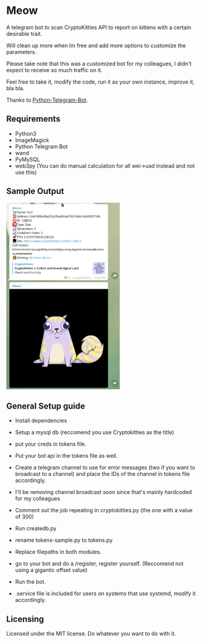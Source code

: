 # Meow

A telegram bot to scan CryptoKitties API to report on kittens with a certain desirable trait.

Will clean up more when Im free and add more options to customize the parameters.

Please take note that this was a customized bot for my colleagues, I didn't expect to receive so much traffic on it.

Feel free to take it, modify the code, run it as your own instance, improve it, bla bla.

Thanks to [Python-Telegram-Bot](https://github.com/python-telegram-bot/python-telegram-bot).

## Requirements

* Python3
* ImageMagick
* Python Telegram Bot
* wand
* PyMySQL
* web3py (You can do manual calculation for all wei->usd instead and not use this)

## Sample Output
<img src="/github_images/catscreen.png" width="300">


## General Setup guide
* Install dependencies
* Setup a mysql db (reccomend you use Cryptokitties as the title)
* put your creds in tokens file.
* Put your bot api in the tokens file as well.
* Create a telegram channel to use for error messages (two if you want to broadcast to a channel) and place the IDs of the channel in tokens file accordingly.
* I'll be removing channel broadcast soon since that's mainly hardcoded for my colleagues
* Comment out the job repeating in cryptokitties.py (the one with a value of 300)
* Run createdb.py
* rename tokens-sample.py to tokens.py
* Replace filepaths in both modules.
* go to your bot and do a /register, register yourself. (Reccomend not using a gigantic offset value)
* Run the bot.

* .service file is included for users on systems that use systemd, modify it accordingly. 

## Licensing

Licensed under the MIT license. Do whatever you want to do with it.

